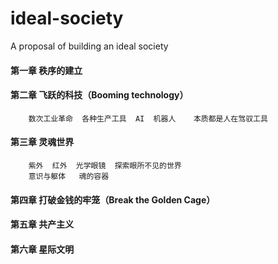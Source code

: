 # ideal-society
A proposal of building an ideal society


#### 第一章    秩序的建立
#### 第二章    飞跃的科技（Booming technology）
		数次工业革命  各种生产工具  AI  机器人    本质都是人在驾驭工具
#### 第三章    灵魂世界 
		紫外  红外  光学眼镜  探索眼所不见的世界
		意识与躯体   魂的容器
#### 第四章    打破金钱的牢笼（Break the Golden Cage）
#### 第五章    共产主义
#### 第六章    星际文明
